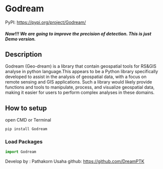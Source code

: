 # Godream 

PyPI: https://pypi.org/project/Godream/
##### Now!!! We are going to improve the precision of detection. This is just Demo version.
## Description 
Godream (Geo-dream) is a library that contain  geospatial tools for RS&GIS analyse in python language.This appears to be a Python library specifically developed to assist in the analysis of geospatial data, with a focus on remote sensing and GIS applications. Such a library would likely provide functions and tools to manipulate, process, and visualize geospatial data, making it easier for users to perform complex analyses in these domains.


##  How to setup

open CMD or Terminal

```python
pip install Godream
```


### Load Packages 
```python
import Godream
```
Develop by : Pathakorn Usaha
github: https://github.com/DreamPTK
